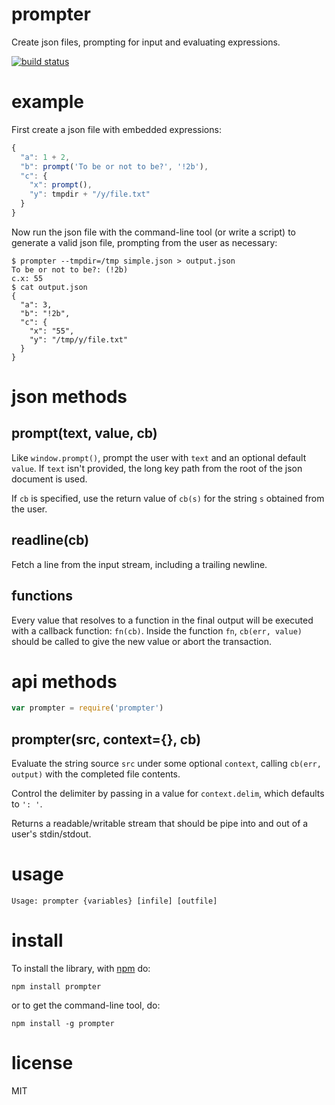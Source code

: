 prompter
========

Create json files, prompting for input and evaluating expressions.

[![build status](https://secure.travis-ci.org/substack/node-prompter.svg)](http://travis-ci.org/substack/node-prompter)

example
=======

First create a json file with embedded expressions:

``` js
{
  "a": 1 + 2,
  "b": prompt('To be or not to be?', '!2b'),
  "c": {
    "x": prompt(),
    "y": tmpdir + "/y/file.txt"
  }
}
```

Now run the json file with the command-line tool (or write a script) to generate
a valid json file, prompting from the user as necessary:

```
$ prompter --tmpdir=/tmp simple.json > output.json
To be or not to be?: (!2b) 
c.x: 55
$ cat output.json
{
  "a": 3,
  "b": "!2b",
  "c": {
    "x": "55",
    "y": "/tmp/y/file.txt"
  }
}
```

json methods
============

prompt(text, value, cb)
-----------------------

Like `window.prompt()`, prompt the user with `text` and an optional default
`value`. If `text` isn't provided, the long key path from the root of the json
document is used.

If `cb` is specified, use the return value of `cb(s)` for the string `s`
obtained from the user.

readline(cb)
------------

Fetch a line from the input stream, including a trailing newline.

functions
---------

Every value that resolves to a function in the final output will be executed with
a callback function: `fn(cb)`. Inside the function `fn`, `cb(err, value)` should
be called to give the new value or abort the transaction.

api methods
===========

``` js
var prompter = require('prompter')
```

prompter(src, context={}, cb)
-----------------------------

Evaluate the string source `src` under some optional `context`, calling
`cb(err, output)` with the completed file contents.

Control the delimiter by passing in a value for `context.delim`, which defaults
to `': '`.

Returns a readable/writable stream that should be pipe into and out of a user's
stdin/stdout.

usage
=====

```
Usage: prompter {variables} [infile] [outfile]
```

install
=======

To install the library, with [npm](http://npmjs.org) do:

```
npm install prompter
```

or to get the command-line tool, do:

```
npm install -g prompter
```

license
=======

MIT
